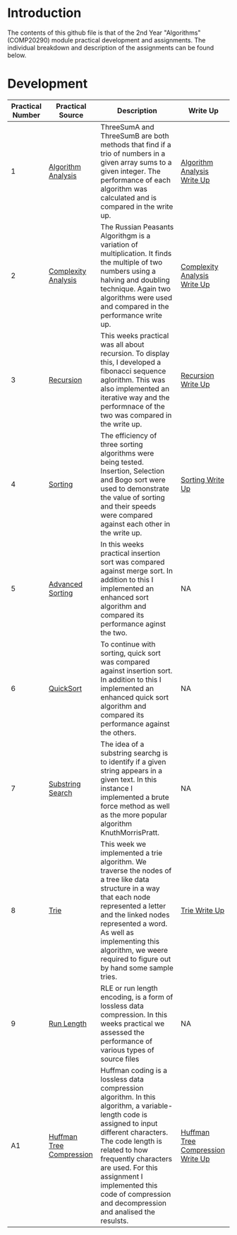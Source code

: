 # Introduction
The contents of this github file is that of the 2nd Year "Algorithms" (COMP20290) module practical development and assignments. The individual breakdown and description of the assignments can be found below. 

# Development
Practical Number | Practical Source | Description | Write Up
---------------- | ---------------- | ----------- | --------
1 | [Algorithm Analysis](https://github.com/CompAlgorithms/algorithms20290-2021-repository-RuthDooley/tree/main/wk2-algorithm-analysis)| ThreeSumA and ThreeSumB are both methods that find if a trio of numbers in a given array sums to a given integer. The performance of each algorithm was calculated and is compared in the write up. | [Algorithm Analysis Write Up](https://github.com/CompAlgorithms/algorithms20290-2021-repository-RuthDooley/blob/main/wk2-algorithm-analysis/Algorithms%20-%20Practical%201%20Answers.pdf)
2 | [Complexity Analysis](https://github.com/CompAlgorithms/algorithms20290-2021-repository-RuthDooley/tree/main/wk3-complexity-analysis) | The Russian Peasants Algorithgm is a variation of multiplication. It finds the multiple of two numbers using a halving and doubling technique. Again two algorithms were used and compared in the performance write up. | [Complexity Analysis Write Up](https://github.com/CompAlgorithms/algorithms20290-2021-repository-RuthDooley/blob/main/wk3-complexity-analysis/Algorithms%20-%20Practical%202%20Answers%20.pdf)
3 | [Recursion](https://github.com/CompAlgorithms/algorithms20290-2021-repository-RuthDooley/tree/main/wk4-recursion/src) | This weeks practical was all about recursion. To display this, I developed a fibonacci sequence aglorithm. This was also implemented an iterative way and the performnace of the two was compared in the write up.| [Recursion Write Up](https://github.com/CompAlgorithms/algorithms20290-2021-repository-RuthDooley/blob/main/wk4-recursion/Algorithms%20Practical%203%20-%20Ruth%20Dooley%2019300753%20Answers.pdf)
4 | [Sorting](https://github.com/CompAlgorithms/algorithms20290-2021-repository-RuthDooley/tree/main/wk5-sorting/src) | The efficiency of three sorting algorithms were being tested. Insertion, Selection and Bogo sort were used to demonstrate the value of sorting and their speeds were compared against each other in the write up. | [Sorting Write Up](https://github.com/CompAlgorithms/algorithms20290-2021-repository-RuthDooley/blob/main/wk5-sorting/Algorithms%20Practical%204%20-%20Ruth%20Dooley%2019300753%20-%20Answers.pdf)
5 | [Advanced Sorting](https://github.com/CompAlgorithms/algorithms20290-2021-repository-RuthDooley/tree/main/wk6-advanced-sorting/src) | In this weeks practical insertion sort was compared against merge sort. In addition to this I implemented an enhanced sort algorithm and compared its performance aginst the two. | NA
6 | [QuickSort](https://github.com/CompAlgorithms/algorithms20290-2021-repository-RuthDooley/tree/main/wk7-quicksort/src) | To continue with sorting, quick sort was compared against insertion sort. In addition to this I implemented an enhanced quick sort algorithm and compared its performance against the others. | NA
7 | [Substring Search](https://github.com/CompAlgorithms/algorithms20290-2021-repository-RuthDooley/tree/main/wk8-substring-search/src) | The idea of a substring searchg is to identify if a given string appears in a given text. In this instance I implemented a brute force method as well as the more popular algorithm KnuthMorrisPratt. | NA
8 | [Trie](https://github.com/CompAlgorithms/algorithms20290-2021-repository-RuthDooley/tree/main/wk9-trie/src) | This week we implemented a trie algorithm. We traverse the nodes of a tree like data structure in a way that each node represented a letter and the linked nodes represented a word. As well as implementing this algorithm, we weere required to figure out by hand some sample tries. | [Trie Write Up](https://github.com/CompAlgorithms/algorithms20290-2021-repository-RuthDooley/blob/main/wk9-trie/Practical%208%20Solutions.pdf)
9 | [Run Length](https://github.com/CompAlgorithms/algorithms20290-2021-repository-RuthDooley/tree/main/wk10-run-length/src) | RLE or run length encoding, is a form of lossless data compression. In this weeks practical we assessed the performance of various types of source files| NA
A1 | [Huffman Tree Compression](https://github.com/CompAlgorithms/algorithms20290-2021-repository-RuthDooley/tree/main/ass-huffaman-compression/src) | Huffman coding is a lossless data compression algorithm. In this algorithm, a variable-length code is assigned to input different characters. The code length is related to how frequently characters are used. For this assignment I implemented this code of compression and decompression and analised the resulsts. | [Huffman Tree Compression Write Up](https://github.com/CompAlgorithms/algorithms20290-2021-repository-RuthDooley/blob/main/ass-huffaman-compression/HuffmanAlgorithmAnswers.pdf)

